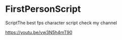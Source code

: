 # FirstPersonScript
ScriptThe best fps character script check my channel

https://youtu.be/vw3N5h4mT90
